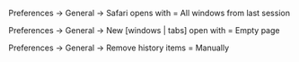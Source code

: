 Preferences -> General -> Safari opens with = All windows from last session

Preferences -> General -> New [windows | tabs] open with = Empty page

Preferences -> General -> Remove history items = Manually
